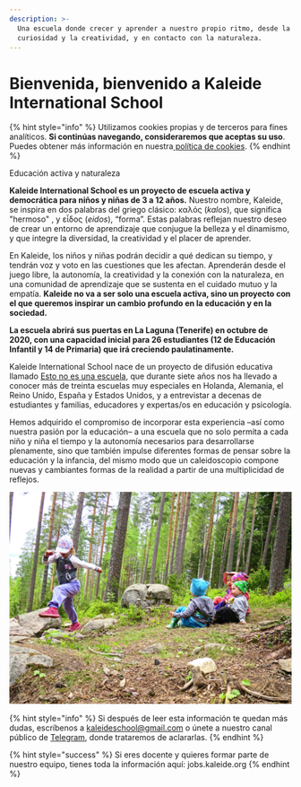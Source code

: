 ```yaml
---
description: >-
  Una escuela donde crecer y aprender a nuestro propio ritmo, desde la
  curiosidad y la creatividad, y en contacto con la naturaleza.
---
```


# Bienvenida, bienvenido a Kaleide International School

{% hint style="info" %}
Utilizamos cookies propias y de terceros para fines analíticos. **Si continúas navegando, consideraremos que aceptas su uso**. Puedes obtener más información en nuestra[ política de cookies](https://jobs.kaleide.org/v/espanol/aviso-legal/politica-de-cookies).
{% endhint %}

Educación activa y naturaleza

**Kaleide International School es un proyecto de escuela activa y democrática para niños y niñas de 3 a 12 años.** Nuestro nombre, Kaleide, se inspira en dos palabras del griego clásico: καλός \(_kalos_\), que significa "hermoso" , y εἶδος \(_eidos_\), “forma”. Estas palabras reflejan nuestro deseo de crear un entorno de aprendizaje que conjugue la belleza y el dinamismo, y que integre la diversidad, la creatividad y el placer de aprender.

En Kaleide, los niños y niñas podrán decidir a qué dedican su tiempo, y tendrán voz y voto en las cuestiones que les afectan. Aprenderán desde el juego libre, la autonomía, la creatividad y la conexión con la naturaleza, en una comunidad de aprendizaje que se sustenta en el cuidado mutuo y la empatía. **Kaleide no va a ser solo una escuela activa, sino un proyecto con el que queremos inspirar un cambio profundo en la educación y en la sociedad.**

**La escuela abrirá sus puertas en La Laguna \(Tenerife\) en octubre de 2020, con una capacidad inicial para 26 estudiantes \(12 de Educación Infantil y 14 de Primaria\) que irá creciendo paulatinamente.**

Kaleide International School nace de un proyecto de difusión educativa llamado [Esto no es una escuela](www.estonoesunaescuela.org), que durante siete años nos ha llevado a conocer más de treinta escuelas muy especiales en Holanda, Alemania, el Reino Unido, España y Estados Unidos, y a entrevistar a decenas de estudiantes y familias, educadores y expertas/os en educación y psicología.

Hemos adquirido el compromiso de incorporar esta experiencia –así como nuestra pasión por la educación– a una escuela que no solo permita a cada niño y niña el tiempo y la autonomía necesarios para desarrollarse plenamente, sino que también impulse diferentes formas de pensar sobre la educación y la infancia, del mismo modo que un caleidoscopio compone nuevas y cambiantes formas de la realidad a partir de una multiplicidad de reflejos.

![Fotograf&#xED;a de Finland Lakeland, CC BY-ND 2.0](.gitbook/assets/26993066616_102c35655d_k.jpg)

{% hint style="info" %}
Si después de leer esta información te quedan más dudas, escríbenos a [kaleideschool@gmail.com](mailto:kaleideschool@gmail.com) o únete a nuestro canal público de [Telegram](%20https://t.me/kaleide), donde trataremos de aclararlas.
{% endhint %}

{% hint style="success" %}
Si eres docente y quieres formar parte de nuestro equipo, tienes toda la información aquí: jobs.kaleide.org
{% endhint %}



